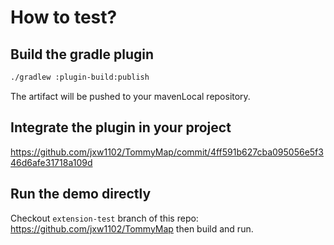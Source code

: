 # How to test?

## Build the gradle plugin
```bash
./gradlew :plugin-build:publish
```
The artifact will be pushed to your mavenLocal repository.

## Integrate the plugin in your project
https://github.com/jxw1102/TommyMap/commit/4ff591b627cba095056e5f346d6afe31718a109d

## Run the demo directly
Checkout `extension-test` branch of this repo: https://github.com/jxw1102/TommyMap then build and run.
